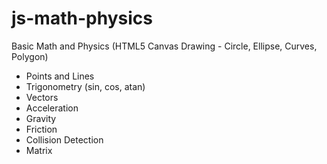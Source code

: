 js-math-physics
===============
Basic Math and Physics
(HTML5 Canvas Drawing - Circle, Ellipse, Curves, Polygon)
- Points and Lines
- Trigonometry (sin, cos, atan)
- Vectors
- Acceleration
- Gravity
- Friction
- Collision Detection
- Matrix
